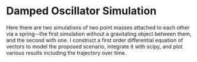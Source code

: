 # Damped Oscillator Simulation

Here there are two simulations of two point masses attached to each other via a spring--the first simulation without a gravitating object between them, and the second with one. I construct a first order differential equation of vectors to model the proposed scenario, integrate it with scipy, and plot various results including the trajectory over time.
